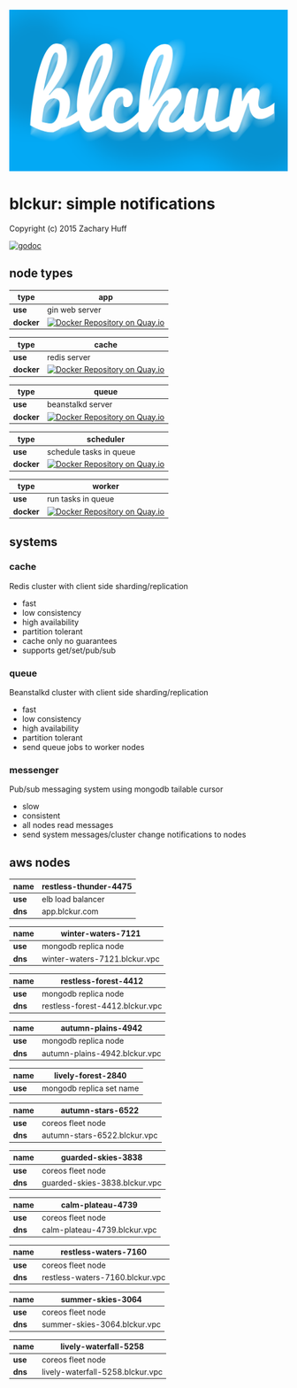 [![blckur](media/logo.png)](http://blckur.com)

# blckur: simple notifications

Copyright (c) 2015 Zachary Huff

[![godoc](https://godoc.org/github.com/blckur/blckur?status.png)](https://godoc.org/github.com/blckur/blckur)

## node types

**type**    | app
----------- | -----------
**use**     | gin web server
**docker**  | [![Docker Repository on Quay.io](https://quay.io/repository/blckur/app/status "Docker Repository on Quay.io")](https://quay.io/repository/blckur/app)

**type**    | cache
----------- | -----------
**use**     | redis server
**docker**  | [![Docker Repository on Quay.io](https://quay.io/repository/blckur/cache/status "Docker Repository on Quay.io")](https://quay.io/repository/blckur/cache)

**type**    | queue
----------- | -----------
**use**     | beanstalkd server
**docker**  | [![Docker Repository on Quay.io](https://quay.io/repository/blckur/queue/status "Docker Repository on Quay.io")](https://quay.io/repository/blckur/queue)

**type**    | scheduler
----------- | -----------
**use**     | schedule tasks in queue
**docker**  | [![Docker Repository on Quay.io](https://quay.io/repository/blckur/scheduler/status "Docker Repository on Quay.io")](https://quay.io/repository/blckur/scheduler)

**type**    | worker
----------- | -----------
**use**     | run tasks in queue
**docker**  | [![Docker Repository on Quay.io](https://quay.io/repository/blckur/worker/status "Docker Repository on Quay.io")](https://quay.io/repository/blckur/worker)

## systems

### cache

Redis cluster with client side sharding/replication

* fast
* low consistency
* high availability
* partition tolerant
* cache only no guarantees
* supports get/set/pub/sub

### queue

Beanstalkd cluster with client side sharding/replication

* fast
* low consistency
* high availability
* partition tolerant
* send queue jobs to worker nodes

### messenger

Pub/sub messaging system using mongodb tailable cursor

* slow
* consistent
* all nodes read messages
* send system messages/cluster change notifications to nodes

## aws nodes

**name** | restless-thunder-4475
-------- | --------
**use**  | elb load balancer
**dns**  | app.blckur.com

**name** | winter-waters-7121
-------- | --------
**use**  | mongodb replica node
**dns**  | winter-waters-7121.blckur.vpc

**name** | restless-forest-4412
-------- | --------
**use**  | mongodb replica node
**dns**  | restless-forest-4412.blckur.vpc

**name** | autumn-plains-4942
-------- | --------
**use**  | mongodb replica node
**dns**  | autumn-plains-4942.blckur.vpc

**name** | lively-forest-2840
-------- | --------
**use**  | mongodb replica set name

**name** | autumn-stars-6522
-------- | --------
**use**  | coreos fleet node
**dns**  | autumn-stars-6522.blckur.vpc

**name** | guarded-skies-3838
-------- | --------
**use**  | coreos fleet node
**dns**  | guarded-skies-3838.blckur.vpc

**name** | calm-plateau-4739
-------- | --------
**use**  | coreos fleet node
**dns**  | calm-plateau-4739.blckur.vpc

**name** | restless-waters-7160
-------- | --------
**use**  | coreos fleet node
**dns**  | restless-waters-7160.blckur.vpc

**name** | summer-skies-3064
-------- | --------
**use**  | coreos fleet node
**dns**  | summer-skies-3064.blckur.vpc

**name** | lively-waterfall-5258
-------- | --------
**use**  | coreos fleet node
**dns**  | lively-waterfall-5258.blckur.vpc
